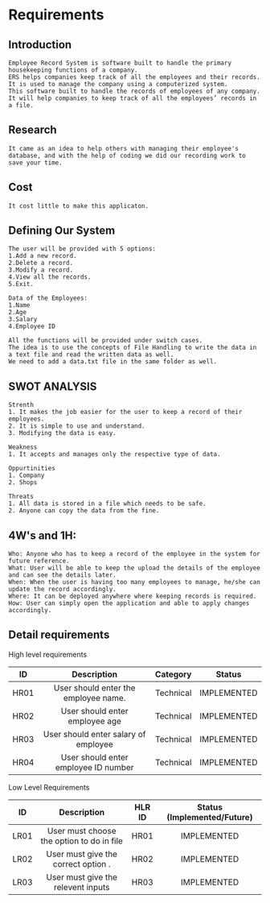 # Requirements
## Introduction
    Employee Record System is software built to handle the primary housekeeping functions of a company. 
    ERS helps companies keep track of all the employees and their records. 
    It is used to manage the company using a computerized system. 
    This software built to handle the records of employees of any company. 
    It will help companies to keep track of all the employees’ records in a file. 

## Research
    It came as an idea to help others with managing their employee's database, and with the help of coding we did our recording work to 
    save your time.
    
## Cost
    It cost little to make this applicaton.
    
## Defining Our System
    The user will be provided with 5 options:
    1.Add a new record.
    2.Delete a record.
    3.Modify a record.
    4.View all the records.
    5.Exit.
    
    Data of the Employees:
    1.Name
    2.Age
    3.Salary
    4.Employee ID
    
    All the functions will be provided under switch cases. 
    The idea is to use the concepts of File Handling to write the data in a text file and read the written data as well. 
    We need to add a data.txt file in the same folder as well.
    
## SWOT ANALYSIS
    Strenth
    1. It makes the job easier for the user to keep a record of their employees.
    2. It is simple to use and understand.
    3. Modifying the data is easy.
    
    Weakness
    1. It accepts and manages only the respective type of data.
    
    Oppurtinities
    1. Company
    2. Shops
    
    Threats
    1. All data is stored in a file which needs to be safe.
    2. Anyone can copy the data from the fine.

## 4W's and 1H:
    Who: Anyone who has to keep a record of the employee in the system for future reference.
    What: User will be able to keep the upload the details of the employee and can see the details later.
    When: When the user is having too many employees to manage, he/she can update the record accordingly.
    Where: It can be deployed anywhere where keeping records is required.
    How: User can simply open the application and able to apply changes accordingly.

## Detail requirements

High level requirements

|**ID**|**Description**|**Category**|**Status**|
| :-: | :-: | :-: | :-: |
|HR01|User should enter the employee name.|Technical|IMPLEMENTED|
|HR02|User should enter employee age |Technical|IMPLEMENTED|
|HR03|User should enter salary of employee|Technical|IMPLEMENTED|
|HR04|User should enter employee ID number|Technical|IMPLEMENTED|

Low Level Requirements

|**ID**|**Description**|**HLR ID**|**Status (Implemented/Future)**|
| :-: | :-: | :-: | :-: |
|LR01|User must choose the option to do in file|HR01|IMPLEMENTED|
|LR02|User must give the correct option .|HR02|IMPLEMENTED|
|LR03|User must give the relevent inputs|HR03|IMPLEMENTED|
